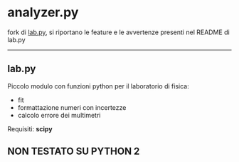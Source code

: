 # analyzer.py

fork di [lab.py](https://github.com/Gattocrucco/lab "di Giacomo Petrillo"), si riportano le feature e le avvertenze presenti nel README  di lab.py

---
## lab.py

Piccolo modulo con funzioni python per il laboratorio di fisica:

* fit
* formattazione numeri con incertezze
* calcolo errore dei multimetri

Requisiti: **scipy**

**NON TESTATO SU PYTHON 2**
---

## 
